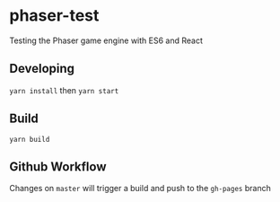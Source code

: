 # phaser-test
Testing the Phaser game engine with ES6 and React

## Developing
`yarn install`
then
`yarn start`

## Build
`yarn build`

## Github Workflow
Changes on `master` will trigger a build and push to the `gh-pages` branch

